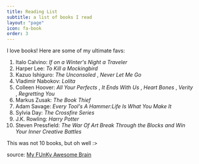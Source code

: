 ```yaml
---
title: Reading List
subtitle: a list of books I read
layout: "page"
icon: fa-book
order: 3
---
```


I love books! Here are some of my ultimate favs:

1. Italo Calvino: *If on a Winter's Night a Traveler*
2. Harper Lee: *To Kill a Mockingbird*
3. Kazuo Ishiguro: *The Unconsoled* , *Never Let Me Go*
4. Vladimir Nabokov: *Lolita*
5. Colleen Hoover: *All Your Perfects* , *It Ends With Us* , *Heart Bones* , *Verity* , *Regretting You*
6. Markus Zusak: *The Book Thief*
7. Adam Savage: *Every Tool's A Hammer:Life Is What You Make It*
8. Sylvia Day: *The Crossfire Series*
9. J.K. Rowling: *Harry Potter*
10. Steven Pressfield: *The War Of Art Break Through the Blocks and Win Your Inner Creative Battles*

This was not 10 books, but oh well :>

source: [My FUnKy Awesome Brain](https://media4.s-nbcnews.com/j/newscms/2020_50/3434476/201209-pandemic-vices-main-cs_07ba7495134c8c13b1ac43b40e683d0a.fit-2000w.gif)